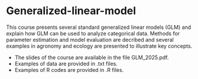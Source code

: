 # Generalized-linear-model
This course presents several standard generalized linear models (GLM) and explain how GLM can be used to analyze categorical data. Methods for parameter estimation and model evaluation are decribed and several examples in agronomy and ecology are presented to illustrate key concepts. 
- The slides of the course are available in the file GLM_2025.pdf. 
- Examples of data are provided in .txt files.
- Examples of R codes are provided in .R files.
